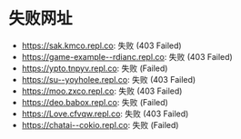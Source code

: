 # 失败网址
- https://sak.kmco.repl.co: 失败 (403
Failed)
- https://game-example--rdianc.repl.co: 失败 (403
Failed)
- https://ypto.tnpyv.repl.co: 失败 (Failed)
- https://su--yoyholee.repl.co: 失败 (403
Failed)
- https://moo.zxco.repl.co: 失败 (403
Failed)
- https://deo.babox.repl.co: 失败 (Failed)
- https://Love.cfvqw.repl.co: 失败 (403
Failed)
- https://chatai--cokio.repl.co: 失败 (Failed)
